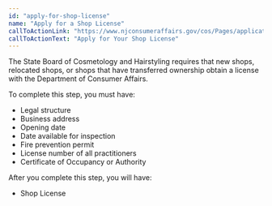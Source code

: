 ```yaml
---
id: "apply-for-shop-license"
name: "Apply for a Shop License"
callToActionLink: "https://www.njconsumeraffairs.gov/cos/Pages/applications.aspx"
callToActionText: "Apply for Your Shop License"
---
```


The State Board of Cosmetology and Hairstyling requires that new shops, relocated shops, or shops that have transferred ownership obtain a license with the Department of Consumer Affairs.

To complete this step, you must have:
- Legal structure 
- Business address 
- Opening date 
- Date available for inspection 
- Fire prevention permit 
- License number of all practitioners 
- Certificate of Occupancy or Authority

After you complete this step, you will have:
- Shop License
